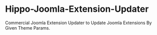 # Hippo-Joomla-Extension-Updater
Commercial Joomla Extension Updater to Update Joomla Extensions By Given Theme Params.
